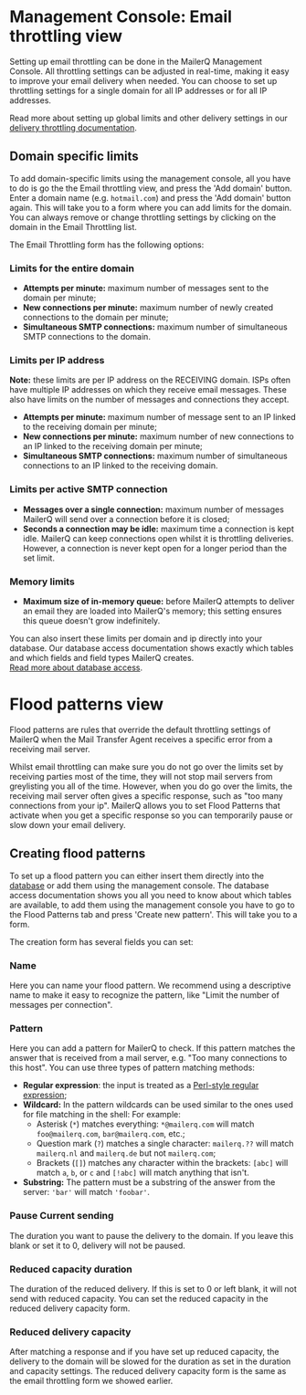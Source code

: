 # Management Console: Email throttling view

Setting up email throttling can be done in the MailerQ Management Console. 
All throttling settings can be adjusted in real-time, making it easy to 
improve your email delivery when needed. You can choose to set up 
throttling settings for a single domain for all IP addresses or for all 
IP addresses.

Read more about setting up global limits and other delivery settings in 
our [delivery throttling documentation](delivery-limits).

## Domain specific limits

To add domain-specific limits using the management console, all you have to do 
is go the the Email throttling view, and press the 'Add domain' button. Enter 
a domain name (e.g. `hotmail.com`) and press the 'Add domain' button again.
This will take you to a form where you can add limits for the domain. You can 
always remove or change throttling settings by clicking on the domain in the 
Email Throttling list. 

The Email Throttling form has the following options:

### Limits for the entire domain

* **Attempts per minute:** maximum number of messages sent to the domain per 
minute;
* **New connections per minute:** maximum number of newly created connections to 
the domain per minute;
* **Simultaneous SMTP connections:** maximum number of simultaneous SMTP 
connections to the domain.

### Limits per IP address

**Note:** these limits are per IP address on the RECEIVING domain. ISPs often have 
multiple IP addresses on which they receive email messages. These also have 
limits on the number of messages and connections they accept. 

* **Attempts per minute:** maximum number of message sent to an IP linked to 
the receiving domain per minute;
* **New connections per minute:** maximum number of new connections to an IP
linked to the receiving domain per minute;
* **Simultaneous SMTP connections:** maximum number of simultaneous connections 
to an IP linked to the receiving domain.

### Limits per active SMTP connection

* **Messages over a single connection:** maximum number of messages MailerQ 
will send over a connection before it is closed;
* **Seconds a connection may be idle:** maximum time a connection is kept 
idle. MailerQ can keep connections open whilst it is throttling deliveries. 
However, a connection is never kept open for a longer period than the set limit. 

### Memory limits

* **Maximum size of in-memory queue:** before MailerQ attempts to deliver an 
email they are loaded into MailerQ's memory; this setting ensures this queue 
doesn't grow indefinitely.

You can also insert these limits per domain and ip directly into your database. 
Our database access documentation shows exactly which tables and which fields 
and field types MailerQ creates.  
[Read more about database access](database-access).



# Flood patterns view

Flood patterns are rules that override the default throttling settings 
of MailerQ when the Mail Transfer Agent receives a specific error from a
receiving mail server.

Whilst email throttling can make sure you do not go over the limits set by 
receiving parties most of the time, they will not stop mail servers from 
greylisting you all of the time. However, when you do go over the limits, the 
receiving mail server often gives a specific response, such as "too many 
connections from your ip". MailerQ allows you to set Flood Patterns that 
activate when you get a specific response so you can temporarily pause or slow 
down your email delivery.


## Creating flood patterns

To set up a flood pattern you can either insert them directly into the 
[database](database-access) or add them using the management console. The 
database access documentation shows you all you need to know about which tables 
are available, to add them using the management console you have to go to the 
Flood Patterns tab and press 'Create new pattern'. This will take you to a form. 

The creation form has several fields you can set: 

### Name  

Here you can name your flood pattern. We recommend using a descriptive name to 
make it easy to recognize the pattern, like "Limit the number of messages per 
connection". 

### Pattern

Here you can add a pattern for MailerQ to check. If this pattern matches the 
answer that is received from a mail server, e.g. "Too many connections to this 
host". You can use three types of pattern matching methods:

* **Regular expression**: the input is treated as a [Perl-style regular expression](http://perldoc.perl.org/perlre.html); 
* **Wildcard:** In the pattern wildcards can be used similar to the ones used for file matching in the shell: 
For example:
    - Asterisk (`*`) matches everything: `*@mailerq.com` will match `foo@mailerq.com`, `bar@mailerq.com`, etc.;
    - Question mark (`?`) matches a single character: `mailerq.??` will match `mailerq.nl` and `mailerq.de` but not `mailerq.com`;
    - Brackets (`[]`) matches any character within the brackets: `[abc]` will match `a`, `b`, or `c` and `[!abc]` will match anything that isn't.
* **Substring:** The pattern must be a substring of the answer from the server: `'bar'` will match `'foobar'`.<!-- TODO does this require quotes? -->

### Pause Current sending 

The duration you want to pause the delivery to the domain. If you leave this 
blank or set it to 0, delivery will not be paused. 

### Reduced capacity duration

The duration of the reduced delivery. If this is set to 0 or left blank, it will 
not send with reduced capacity. You can set the reduced capacity in the reduced 
delivery capacity form. 

### Reduced delivery capacity

After matching a response and if you have set up reduced capacity, the delivery 
to the domain will be slowed for the duration as set in the duration and 
capacity settings. The reduced delivery capacity form is the same as the email 
throttling form we showed earlier. 
